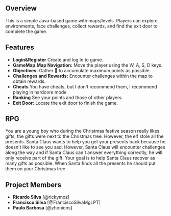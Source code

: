 ## Overview
This is a simple Java-based game with maps/levels. Players can explore environments, face challenges, collect rewards, and find the exit door to complete the game.

## Features
- **Login&Register** Create and log in to game.
- **GameMap.Map Navigation:** Move the player using the W, A, S, D keys.
- **Objectives:** Gather 🎁 to accumulate maximum points as possible.
- **Challenges and Rewards:** Encounter challenges within the map to obtain rewards.
- **Cheats** You have cheats, but I don't recommend them, I recommend playing in hardcore mode
- **Ranking** See your points and those of other players.
- **Exit Door:** Locate the exit door to finish the game.

## RPG
You are a young boy who during the Christmas festive season really likes gifts, the gifts were next to the Christmas tree.
However, the elf stole all the presents.
Santa Claus wants to help you get your presents back because he doesn't like to see you sad.
However, Santa Claus will encounter challenges along the way and if Santa Claus can't answer everything correctly, he will only receive part of the gift. 
Your goal is to help Santa Claus recover as many gifts as possible.
When Santa finds all the presents he should put them on your Christmas tree

## Project Members
- **Ricardo Silva** [@rickymoz]
- **Francisco Silva** [@FranciscoSilvaMgLPT]
- **Paulo Barbosa** [@zhonions]
